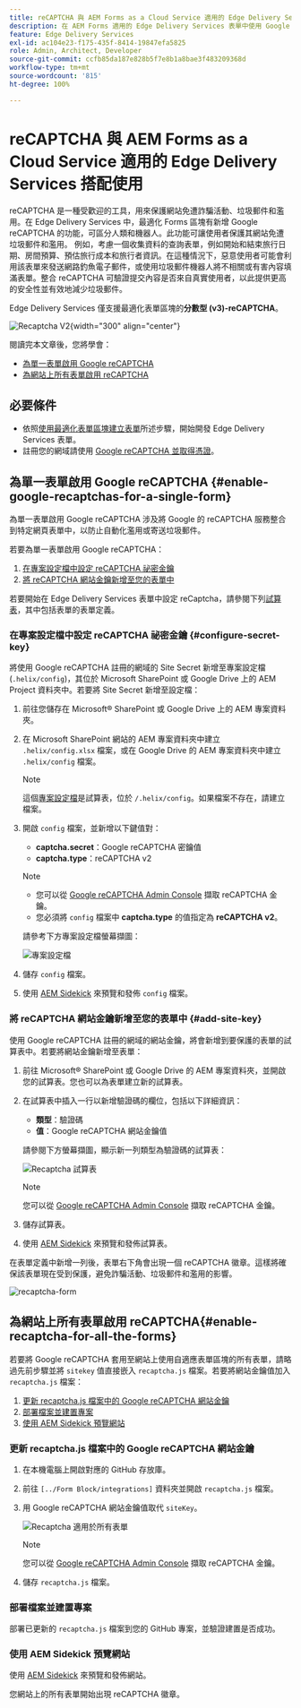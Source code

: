 ```yaml
---
title: reCAPTCHA 與 AEM Forms as a Cloud Service 適用的 Edge Delivery Services 搭配使用
description: 在 AEM Forms 適用的 Edge Delivery Services 表單中使用 Google reCAPTCHA
feature: Edge Delivery Services
exl-id: ac104e23-f175-435f-8414-19847efa5825
role: Admin, Architect, Developer
source-git-commit: ccfb85da187e828b5f7e8b1a8bae3f483209368d
workflow-type: tm+mt
source-wordcount: '815'
ht-degree: 100%

---
```



# reCAPTCHA 與 AEM Forms as a Cloud Service 適用的 Edge Delivery Services 搭配使用

<!--<span>The **reCAPTCHA** feature is under the pre-release program. To request access to the **reCAPTCHA** feature for Edge Delivery Services for AEM Forms, send an email from your work address to mailto:aem-forms-ea@adobe.com.</span>-->

reCAPTCHA 是一種受歡迎的工具，用來保護網站免遭詐騙活動、垃圾郵件和濫用。在 Edge Delivery Services 中，最適化 Forms 區塊有新增 Google reCAPTCHA 的功能，可區分人類和機器人。此功能可讓使用者保護其網站免遭垃圾郵件和濫用。
例如，考慮一個收集資料的查詢表單，例如開始和結束旅行日期、房間預算、預估旅行成本和旅行者資訊。在這種情況下，惡意使用者可能會利用該表單來發送網路釣魚電子郵件，或使用垃圾郵件機器人將不相關或有害內容填滿表單。整合 reCAPTCHA 可驗證提交內容是否來自真實使用者，以此提供更高的安全性並有效地減少垃圾郵件。

<!-- ![Recaptcha Image](/help/edge/docs/forms/assets/recaptcha-image.png){width="300" align="center"} -->

Edge Delivery Services 僅支援最適化表單區塊的&#x200B;**分數型 (v3)-reCAPTCHA**。

![Recaptcha V2](/help/forms/assets/recaptcha-v2-invisible.png){width="300" align="center"}


閱讀完本文章後，您將學會：
- [為單一表單啟用 Google reCAPTCHA](#enable-google-recaptchas-for-a-single-form)
- [為網站上所有表單啟用 reCAPTCHA](#enable-recaptcha-for-all-the-forms)

## 必要條件

- 依照[使用最適化表單區塊建立表單](/help/edge/docs/forms/create-forms.md)所述步驟，開始開發 Edge Delivery Services 表單。
- 註冊您的網域請使用 [Google reCAPTCHA 並取得憑證](https://www.google.com/recaptcha/admin/create)。

## 為單一表單啟用 Google reCAPTCHA {#enable-google-recaptchas-for-a-single-form}

為單一表單啟用 Google reCAPTCHA 涉及將 Google 的 reCAPTCHA 服務整合到特定網頁表單中，以防止自動化濫用或寄送垃圾郵件。

若要為單一表單啟用 Google reCAPTCHA：

1. [在專案設定檔中設定 reCAPTCHA 祕密金鑰](#configure-secret-key)
1. [將 reCAPTCHA 網站金鑰新增至您的表單中](#add-site-key)

若要開始在 Edge Delivery Services 表單中設定 reCaptcha，請參閱下列[試算表](/help/edge/docs/forms/assets/recaptcha.xlsx)，其中包括表單的表單定義。

### 在專案設定檔中設定 reCAPTCHA 祕密金鑰 {#configure-secret-key}

將使用 Google reCAPTCHA 註冊的網域的 Site Secret 新增至專案設定檔 (`.helix/config`)，其位於 Microsoft SharePoint 或 Google Drive 上的 AEM Project 資料夾中。若要將 Site Secret 新增至設定檔：

1. 前往您儲存在 Microsoft® SharePoint 或 Google Drive 上的 AEM 專案資料夾。
1. 在 Microsoft SharePoint 網站的 AEM 專案資料夾中建立 `.helix/config.xlsx` 檔案，或在 Google Drive 的 AEM 專案資料夾中建立 `.helix/config` 檔案。

   >[!NOTE]
   >
   > 這個[專案設定檔](https://www.aem.live/docs/configuration)是試算表，位於 `/.helix/config`。如果檔案不存在，請建立檔案。

1. 開啟 `config` 檔案，並新增以下鍵值對：

   - **captcha.secret**：Google reCAPTCHA 密鑰值
   - **captcha.type**：reCAPTCHA v2

   >[!NOTE]
   >
   >  - 您可以從 [Google reCAPTCHA Admin Console](https://www.google.com/recaptcha/admin) 擷取 reCAPTCHA 金鑰。
   >  - 您必須將 `config` 檔案中 **captcha.type** 的值指定為 **reCAPTCHA v2**。

   請參考下方專案設定檔螢幕擷圖：

   ![專案設定檔](/help/forms/assets/recaptcha-config-file.png)

1. 儲存 `config` 檔案。

1. 使用 [AEM Sidekick](https://www.aem.live/developer/tutorial#preview-and-publish-your-content) 來預覽和發佈 `config` 檔案。

### 將 reCAPTCHA 網站金鑰新增至您的表單中 {#add-site-key}

使用 Google reCAPTCHA 註冊的網域的網站金鑰，將會新增到要保護的表單的試算表中。若要將網站金鑰新增至表單：

1. 前往 Microsoft® SharePoint 或 Google Drive 的 AEM 專案資料夾，並開啟您的試算表。您也可以為表單建立新的試算表。
1. 在試算表中插入一行以新增驗證碼的欄位，包括以下詳細資訊：
   - **類型**：驗證碼
   - **值**：Google reCAPTCHA 網站金鑰值

   請參閱下方螢幕擷圖，顯示新一列類型為驗證碼的試算表：

   ![Recaptcha 試算表](/help/edge/docs/forms/assets/recaptcha-spreadsheet.png)

   >[!NOTE]
   >
   >  您可以從 [Google reCAPTCHA Admin Console](https://www.google.com/recaptcha/admin) 擷取 reCAPTCHA 金鑰。

1. 儲存試算表。
1. 使用 [AEM Sidekick](https://www.aem.live/developer/tutorial#preview-and-publish-your-content) 來預覽和發佈試算表。

在表單定義中新增一列後，表單右下角會出現一個 reCAPTCHA 徽章。這樣將確保該表單現在受到保護，避免詐騙活動、垃圾郵件和濫用的影響。

![recaptcha-form](/help/edge/docs/forms/assets/recaptcha-form.png)

## 為網站上所有表單啟用 reCAPTCHA{#enable-recaptcha-for-all-the-forms}

若要將 Google reCAPTCHA 套用至網站上使用自適應表單區塊的所有表單，請略過先前步驟並將 `sitekey` 值直接嵌入 `recaptcha.js` 檔案。若要將網站金鑰值加入 `recaptcha.js` 檔案：

1. [更新 recaptcha.js 檔案中的 Google reCAPTCHA 網站金鑰](#1-update-google-recaptcha-site-key-in-recaptchajs-file)
1. [部署檔案並建置專案](#2-deploy-the-file-and-build-the-project)
1. [使用 AEM Sidekick 預覽網站](#3-preview-the-site-using-the-aem-sidekick)

### 更新 recaptcha.js 檔案中的 Google reCAPTCHA 網站金鑰

1. 在本機電腦上開啟對應的 GitHub 存放庫。
1. 前往 `[../Form Block/integrations]` 資料夾並開啟 `recaptcha.js` 檔案。
1. 用 Google reCAPTCHA 網站金鑰值取代 `siteKey`。

   ![Recaptcha 適用於所有表單](/help/forms/assets/recaptcha-apply-to-all-forms.png)

   >[!NOTE]
   >
   >  您可以從 [Google reCAPTCHA Admin Console](https://www.google.com/recaptcha/admin) 擷取 reCAPTCHA 金鑰。

1. 儲存 `recaptcha.js` 檔案。

### 部署檔案並建置專案

部署已更新的 `recaptcha.js` 檔案到您的 GitHub 專案，並驗證建置是否成功。

### 使用 AEM Sidekick 預覽網站

使用 [AEM Sidekick](https://www.aem.live/developer/tutorial#preview-and-publish-your-content) 來預覽和發佈網站。

您網站上的所有表單開始出現 reCAPTCHA 徽章。

